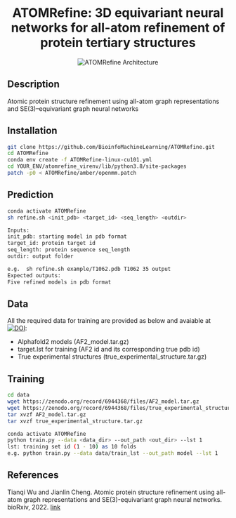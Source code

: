 <div align="center">
  
# ATOMRefine: 3D equivariant neural networks for all-atom refinement of protein tertiary structures

![ATOMRefine Architecture](https://github.com/BioinfoMachineLearning/ATOMRefine/blob/main/img/ATOMRefine_Architecture.png)
  
</div>

## Description
Atomic protein structure refinement using all-atom graph representations and SE(3)–equivariant graph neural networks

## Installation
```bash
git clone https://github.com/BioinfoMachineLearning/ATOMRefine.git
cd ATOMRefine
conda env create -f ATOMRefine-linux-cu101.yml
cd YOUR_ENV/atomrefine_virenv/lib/python3.8/site-packages
patch -p0 < ATOMRefine/amber/openmm.patch
```

## Prediction
```bash
conda activate ATOMRefine
sh refine.sh <init_pdb> <target_id> <seq_length> <outdir>

Inputs:
init_pdb: starting model in pdb format
target_id: protein target id
seq_length: protein sequence seq_length
outdir: output folder

e.g.  sh refine.sh example/T1062.pdb T1062 35 output
Expected outputs:
Five refined models in pdb format
```

## Data
All the required data for training are provided as below and avaiable at [![DOI](https://zenodo.org/badge/DOI/10.5281/zenodo.6944368.svg)](https://doi.org/10.5281/zenodo.6944368):
* Alphafold2 models (AF2_model.tar.gz)
* target.lst for training (AF2 id and its corresponding true pdb id)
* True experimental structures (true_experimental_structure.tar.gz)

## Training
```bash
cd data
wget https://zenodo.org/record/6944368/files/AF2_model.tar.gz
wget https://zenodo.org/record/6944368/files/true_experimental_structure.tar.gz
tar xvzf AF2_model.tar.gz
tar xvzf true_experimental_structure.tar.gz

conda activate ATOMRefine
python train.py --data <data_dir> --out_path <out_dir> --lst 1
lst: training set id (1 - 10) as 10 folds
e.g. python train.py --data data/train_lst --out_path model --lst 1
```

## References

Tianqi Wu and Jianlin Cheng. Atomic protein structure refinement using all-atom graph representations and SE(3)-equivariant graph neural networks. bioRxiv, 2022. [link](https://doi.org/10.1101/2022.05.06.490934)
